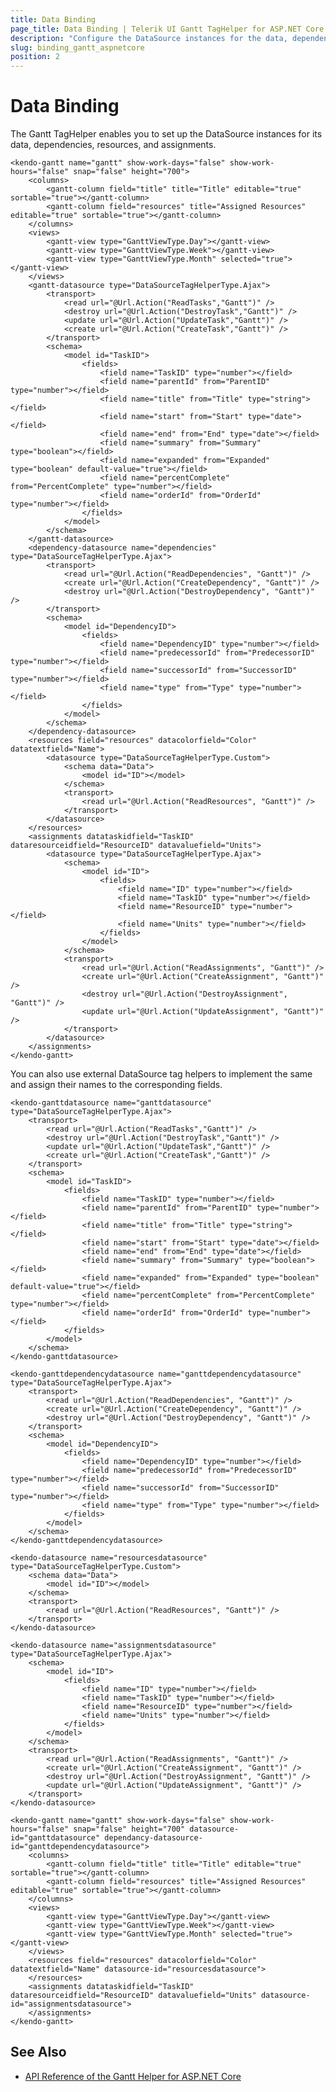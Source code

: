 ```yaml
---
title: Data Binding
page_title: Data Binding | Telerik UI Gantt TagHelper for ASP.NET Core
description: "Configure the DataSource instances for the data, dependencies, resources, and assignments of the Telerik UI Gantt TagHelper for ASP.NET Core (MVC 6 or ASP.NET Core MVC)."
slug: binding_gantt_aspnetcore
position: 2
---
```


# Data Binding

The Gantt TagHelper enables you to set up the DataSource instances for its data, dependencies, resources, and assignments.

    <kendo-gantt name="gantt" show-work-days="false" show-work-hours="false" snap="false" height="700">
        <columns>
            <gantt-column field="title" title="Title" editable="true" sortable="true"></gantt-column>
            <gantt-column field="resources" title="Assigned Resources" editable="true" sortable="true"></gantt-column>
        </columns>
        <views>
            <gantt-view type="GanttViewType.Day"></gantt-view>
            <gantt-view type="GanttViewType.Week"></gantt-view>
            <gantt-view type="GanttViewType.Month" selected="true"></gantt-view>
        </views>
        <gantt-datasource type="DataSourceTagHelperType.Ajax">
            <transport>
                <read url="@Url.Action("ReadTasks","Gantt")" />
                <destroy url="@Url.Action("DestroyTask","Gantt")" />
                <update url="@Url.Action("UpdateTask","Gantt")" />
                <create url="@Url.Action("CreateTask","Gantt")" />
            </transport>
            <schema>
                <model id="TaskID">
                    <fields>
                        <field name="TaskID" type="number"></field>
                        <field name="parentId" from="ParentID" type="number"></field>
                        <field name="title" from="Title" type="string"></field>
                        <field name="start" from="Start" type="date"></field>
                        <field name="end" from="End" type="date"></field>
                        <field name="summary" from="Summary" type="boolean"></field>
                        <field name="expanded" from="Expanded" type="boolean" default-value="true"></field>
                        <field name="percentComplete" from="PercentComplete" type="number"></field>
                        <field name="orderId" from="OrderId" type="number"></field>
                    </fields>
                </model>
            </schema>
        </gantt-datasource>
        <dependency-datasource name="dependencies" type="DataSourceTagHelperType.Ajax">
            <transport>
                <read url="@Url.Action("ReadDependencies", "Gantt")" />
                <create url="@Url.Action("CreateDependency", "Gantt")" />
                <destroy url="@Url.Action("DestroyDependency", "Gantt")" />
            </transport>
            <schema>
                <model id="DependencyID">
                    <fields>
                        <field name="DependencyID" type="number"></field>
                        <field name="predecessorId" from="PredecessorID" type="number"></field>
                        <field name="successorId" from="SuccessorID" type="number"></field>
                        <field name="type" from="Type" type="number"></field>
                    </fields>
                </model>
            </schema>
        </dependency-datasource>
        <resources field="resources" datacolorfield="Color" datatextfield="Name">
            <datasource type="DataSourceTagHelperType.Custom">
                <schema data="Data">
                    <model id="ID"></model>
                </schema>
                <transport>
                    <read url="@Url.Action("ReadResources", "Gantt")" />
                </transport>
            </datasource>
        </resources>
        <assignments datataskidfield="TaskID" dataresourceidfield="ResourceID" datavaluefield="Units">
            <datasource type="DataSourceTagHelperType.Ajax">
                <schema>
                    <model id="ID">
                        <fields>
                            <field name="ID" type="number"></field>
                            <field name="TaskID" type="number"></field>
                            <field name="ResourceID" type="number"></field>
                            <field name="Units" type="number"></field>
                        </fields>
                    </model>
                </schema>
                <transport>
                    <read url="@Url.Action("ReadAssignments", "Gantt")" />
                    <create url="@Url.Action("CreateAssignment", "Gantt")" />
                    <destroy url="@Url.Action("DestroyAssignment", "Gantt")" />
                    <update url="@Url.Action("UpdateAssignment", "Gantt")" />
                </transport>
            </datasource>
        </assignments>
    </kendo-gantt>

You can also use external DataSource tag helpers to implement the same and assign their names to the corresponding fields.

    <kendo-ganttdatasource name="ganttdatasource" type="DataSourceTagHelperType.Ajax">
        <transport>
            <read url="@Url.Action("ReadTasks","Gantt")" />
            <destroy url="@Url.Action("DestroyTask","Gantt")" />
            <update url="@Url.Action("UpdateTask","Gantt")" />
            <create url="@Url.Action("CreateTask","Gantt")" />
        </transport>
        <schema>
            <model id="TaskID">
                <fields>
                    <field name="TaskID" type="number"></field>
                    <field name="parentId" from="ParentID" type="number"></field>
                    <field name="title" from="Title" type="string"></field>
                    <field name="start" from="Start" type="date"></field>
                    <field name="end" from="End" type="date"></field>
                    <field name="summary" from="Summary" type="boolean"></field>
                    <field name="expanded" from="Expanded" type="boolean" default-value="true"></field>
                    <field name="percentComplete" from="PercentComplete" type="number"></field>
                    <field name="orderId" from="OrderId" type="number"></field>
                </fields>
            </model>
        </schema>
    </kendo-ganttdatasource>

    <kendo-ganttdependencydatasource name="ganttdependencydatasource" type="DataSourceTagHelperType.Ajax">
        <transport>
            <read url="@Url.Action("ReadDependencies", "Gantt")" />
            <create url="@Url.Action("CreateDependency", "Gantt")" />
            <destroy url="@Url.Action("DestroyDependency", "Gantt")" />
        </transport>
        <schema>
            <model id="DependencyID">
                <fields>
                    <field name="DependencyID" type="number"></field>
                    <field name="predecessorId" from="PredecessorID" type="number"></field>
                    <field name="successorId" from="SuccessorID" type="number"></field>
                    <field name="type" from="Type" type="number"></field>
                </fields>
            </model>
        </schema>
    </kendo-ganttdependencydatasource>

    <kendo-datasource name="resourcesdatasource" type="DataSourceTagHelperType.Custom">
        <schema data="Data">
            <model id="ID"></model>
        </schema>
        <transport>
            <read url="@Url.Action("ReadResources", "Gantt")" />
        </transport>
    </kendo-datasource>

    <kendo-datasource name="assignmentsdatasource" type="DataSourceTagHelperType.Ajax">
        <schema>
            <model id="ID">
                <fields>
                    <field name="ID" type="number"></field>
                    <field name="TaskID" type="number"></field>
                    <field name="ResourceID" type="number"></field>
                    <field name="Units" type="number"></field>
                </fields>
            </model>
        </schema>
        <transport>
            <read url="@Url.Action("ReadAssignments", "Gantt")" />
            <create url="@Url.Action("CreateAssignment", "Gantt")" />
            <destroy url="@Url.Action("DestroyAssignment", "Gantt")" />
            <update url="@Url.Action("UpdateAssignment", "Gantt")" />
        </transport>
    </kendo-datasource>

    <kendo-gantt name="gantt" show-work-days="false" show-work-hours="false" snap="false" height="700" datasource-id="ganttdatasource" dependancy-datasource-id="ganttdependencydatasource">
        <columns>
            <gantt-column field="title" title="Title" editable="true" sortable="true"></gantt-column>
            <gantt-column field="resources" title="Assigned Resources" editable="true" sortable="true"></gantt-column>
        </columns>
        <views>
            <gantt-view type="GanttViewType.Day"></gantt-view>
            <gantt-view type="GanttViewType.Week"></gantt-view>
            <gantt-view type="GanttViewType.Month" selected="true"></gantt-view>
        </views>
        <resources field="resources" datacolorfield="Color" datatextfield="Name" datasource-id="resourcesdatasource">
        </resources>
        <assignments datataskidfield="TaskID" dataresourceidfield="ResourceID" datavaluefield="Units" datasource-id="assignmentsdatasource">
        </assignments>
    </kendo-gantt>

## See Also

* [API Reference of the Gantt Helper for ASP.NET Core](/api/gantt)
